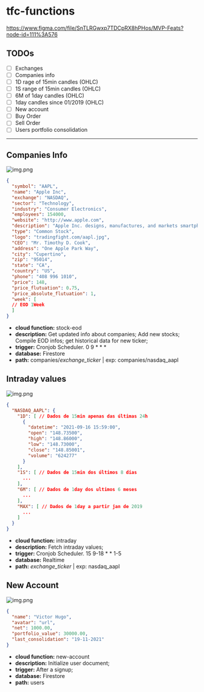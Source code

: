 # tfc-functions

https://www.figma.com/file/SnTLRGwxp7TDCpRX8hPHos/MVP-Feats?node-id=111%3A576

## TODOs
- [ ] Exchanges
- [ ] Companies info
- [ ] 1D rage of 15min candles (OHLC)
- [ ] 1S range of 15min candles (OHLC)
- [ ] 6M of 1day candles (OHLC)
- [ ] 1day candles since 01/2019 (OHLC)
- [ ] New account
- [ ] Buy Order
- [ ] Sell Order
- [ ] Users portfolio consolidation

---
## Companies Info
![img.png](doc/images/stock_list.png)

```JSON
{
  "symbol": "AAPL",
  "name": "Apple Inc",
  "exchange": "NASDAQ",
  "sector": "Technology",
  "industry": "Consumer Electronics",
  "employees": 154000,
  "website": "http://www.apple.com",
  "description": "Apple Inc. designs, manufactures, and markets smartphones, personal computers, tablets, wearables, and accessories worldwide. It also sells various related services. In addition, the company offers iPhone, a line of smartphones; Mac, a line of personal computers; iPad, a line of multi-purpose tablets; AirPods Max, an over-ear wireless headphone; and wearables, home, and accessories comprising AirPods, Apple TV, Apple Watch, Beats products, HomePod, and iPod touch. Further, it provides AppleCare support services; cloud services store services; and operates various platforms, including the App Store that allow customers to discover and download applications and digital content, such as books, music, video, games, and podcasts. Additionally, the company offers various services, such as Apple Arcade, a game subscription service; Apple Music, which offers users a curated listening experience with on-demand radio stations; Apple News+, a subscription news and magazine service; Apple TV+, which offers exclusive original content; Apple Card, a co-branded credit card; and Apple Pay, a cashless payment service, as well as licenses its intellectual property. The company serves consumers, and small and mid-sized businesses; and the education, enterprise, and government markets. It distributes third-party applications for its products through the App Store. The company also sells its products through its retail and online stores, and direct sales force; and third-party cellular network carriers, wholesalers, retailers, and resellers. Apple Inc. was incorporated in 1977 and is headquartered in Cupertino, California.",
  "type": "Common Stock",
  "logo": "tradingfight.com/aapl.jpg",
  "CEO": "Mr. Timothy D. Cook",
  "address": "One Apple Park Way",
  "city": "Cupertino",
  "zip": "95014",
  "state": "CA",
  "country": "US",
  "phone": "408 996 1010",
  "price": 148,
  "price_flutuation": 0.75,
  "price_absolute_flutuation": 1,
  "week": [
  // EOD 1Week
  ]
}
```
- **cloud function:** stock-eod
- **description:** Get updated info about companies; Add new stocks; Compile EOD infos; get historical data for new ticker; 
- **trigger:** Cronjob Scheduler. 0 9 * * *
- **database:** Firestore
- **path:** companies/_exchange_ticker_ | exp: companies/nasdaq_aapl

## Intraday values
![img.png](doc/images/stock_detail.png)

```JSON
{
  "NASDAQ_AAPL": {
    "1D": [ // Dados de 15min apenas das últimas 24h
      {
        "datetime": "2021-09-16 15:59:00",
        "open": "148.73500",
        "high": "148.86000",
        "low": "148.73000",
        "close": "148.85001",
        "volume": "624277"
      }
    ],
    "1S": [ // Dados de 15min dos últimos 8 dias
      ...
    ],
    "6M": [ // Dados de 1day dos ultimos 6 meses
      ...
    ],
    "MAX": [ // Dados de 1day a partir jan de 2019
      ...
    ]
  }
}
```
- **cloud function:** intraday
- **description:** Fetch intraday values;
- **trigger:** Cronjob Scheduler. 15 9-18 * * 1-5
- **database:** Realtime
- **path:** _exchange_ticker_ | exp: nasdaq_aapl

## New Account
![img.png](doc/images/auth.png)

```JSON
{
  "name": "Victor Hugo",
  "avatar": "url",
  "net": 1000.00,
  "portfolio_value": 30000.00,
  "last_consolidation": "19-11-2021"
}
```
- **cloud function:** new-account
- **description:** Initialize user document;
- **trigger:** After a signup;
- **database:** Firestore
- **path:** users